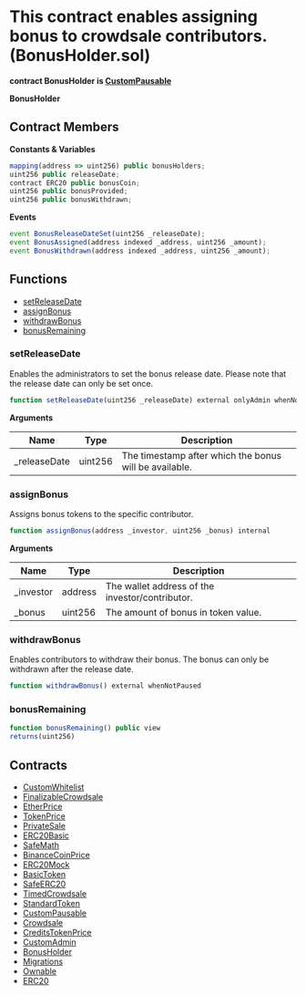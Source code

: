 ﻿# This contract enables assigning bonus to crowdsale contributors. (BonusHolder.sol)

**contract BonusHolder is [CustomPausable](CustomPausable.md)**

**BonusHolder**

## Contract Members
**Constants & Variables**

```js
mapping(address => uint256) public bonusHolders;
uint256 public releaseDate;
contract ERC20 public bonusCoin;
uint256 public bonusProvided;
uint256 public bonusWithdrawn;
```

**Events**

```js
event BonusReleaseDateSet(uint256 _releaseDate);
event BonusAssigned(address indexed _address, uint256 _amount);
event BonusWithdrawn(address indexed _address, uint256 _amount);
```

## Functions

- [setReleaseDate](#setreleasedate)
- [assignBonus](#assignbonus)
- [withdrawBonus](#withdrawbonus)
- [bonusRemaining](#bonusremaining)

### setReleaseDate

Enables the administrators to set the bonus release date.
Please note that the release date can only be set once.

```js
function setReleaseDate(uint256 _releaseDate) external onlyAdmin whenNotPaused
```

**Arguments**

| Name        | Type           | Description  |
| ------------- |------------- | -----|
| _releaseDate | uint256 | The timestamp after which the bonus will be available. | 

### assignBonus

Assigns bonus tokens to the specific contributor.

```js
function assignBonus(address _investor, uint256 _bonus) internal
```

**Arguments**

| Name        | Type           | Description  |
| ------------- |------------- | -----|
| _investor | address | The wallet address of the investor/contributor. | 
| _bonus | uint256 | The amount of bonus in token value. | 

### withdrawBonus

Enables contributors to withdraw their bonus.
The bonus can only be withdrawn after the release date.

```js
function withdrawBonus() external whenNotPaused
```

### bonusRemaining

```js
function bonusRemaining() public view
returns(uint256)
```

## Contracts

- [CustomWhitelist](CustomWhitelist.md)
- [FinalizableCrowdsale](FinalizableCrowdsale.md)
- [EtherPrice](EtherPrice.md)
- [TokenPrice](TokenPrice.md)
- [PrivateSale](PrivateSale.md)
- [ERC20Basic](ERC20Basic.md)
- [SafeMath](SafeMath.md)
- [BinanceCoinPrice](BinanceCoinPrice.md)
- [ERC20Mock](ERC20Mock.md)
- [BasicToken](BasicToken.md)
- [SafeERC20](SafeERC20.md)
- [TimedCrowdsale](TimedCrowdsale.md)
- [StandardToken](StandardToken.md)
- [CustomPausable](CustomPausable.md)
- [Crowdsale](Crowdsale.md)
- [CreditsTokenPrice](CreditsTokenPrice.md)
- [CustomAdmin](CustomAdmin.md)
- [BonusHolder](BonusHolder.md)
- [Migrations](Migrations.md)
- [Ownable](Ownable.md)
- [ERC20](ERC20.md)

